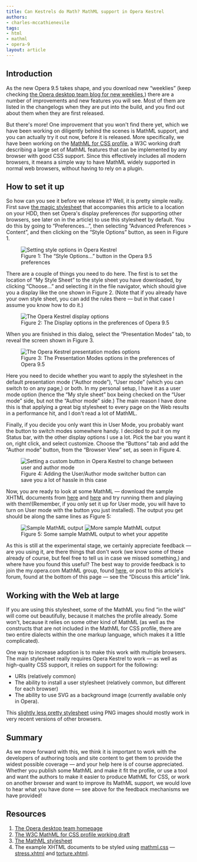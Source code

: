 ```yaml
---
title: Can Kestrels do Math? MathML support in Opera Kestrel
authors:
- charles-mccathienevile
tags:
- html
- mathml
- opera-9
layout: article
---
```


## Introduction

As the new Opera 9.5 takes shape, and you download new “weeklies” (keep checking [the Opera desktop team blog for new weeklies][1],) there are a number of improvements and new features you will see. Most of them are listed in the changelogs when they are put into the build, and you find out about them when they are first released.

[1]: http://my.opera.com/desktopteam/blog/

But there's more! One improvement that you won't find there yet, which we have been working on diligently behind the scenes is MathML support, and you can actually try it out now, before it is released. More specifically, we have been working on the [MathML for CSS profile][2], a W3C working draft describing a large set of MathML features that can be implemented by any browser with good CSS support. Since this effectively includes all modern browsers, it means a simple way to have MathML widely supported in normal web browsers, without having to rely on a plugin.

[2]: http://www.w3.org/TR/mathml-for-css/

## How to set it up

So how can you see it before we release it? Well, it is pretty simple really. First save [the magic stylesheet][3] that accompanies this article to a location on your HDD, then set Opera's display preferences (for supporting other browsers, see later on in the article) to use this stylesheet by default. You do this by going to “Preferences…”, then selecting “Advanced Preferences > Content”, and then clicking on the “Style Options” button, as seen in Figure 1.

[3]: /articles/mathml-support-in-opera-kestrel/mathml.css

<figure id="figure-1">
	<img src="/articles/mathml-support-in-opera-kestrel/prefs.jpg" alt="Setting style options in Opera Kestrel">
	<figcaption>Figure 1: The “Style Options…” button in the Opera 9.5 preferences</figcaption>
</figure>

There are a couple of things you need to do here. The first is to set the location of “My Style Sheet” to the style sheet you have downloaded, by clicking “Choose…” and selecting it in the file navigator, which should give you a display like the one shown in Figure 2. (Note that if you already have your own style sheet, you can add the rules there — but in that case I assume you know how to do it.)

<figure id="figure-2">
	<img src="/articles/mathml-support-in-opera-kestrel/display.jpg" alt="The Opera Kestrel display options">
	<figcaption>Figure 2: The Display options in the preferences of Opera 9.5</figcaption>
</figure>

When you are finished in this dialog, select the “Presentation Modes” tab, to reveal the screen shown in Figure 3.

<figure id="figure-3">
	<img src="/articles/mathml-support-in-opera-kestrel/presopt.jpg" alt="The Opera Kestrel presentation modes options">
	<figcaption>Figure 3: The Presentation Modes options in the preferences of Opera 9.5</figcaption>
</figure>

Here you need to decide whether you want to apply the stylesheet in the default presentation mode (“Author mode”), “User mode” (which you can switch to on any page,) or both. In my personal setup, I have it as a user mode option (hence the “My style sheet” box being checked on the “User mode” side, but not the “Author mode” side.) The main reason I have done this is that applying a great big stylesheet to every page on the Web results in a performance hit, and I don't read a lot of MathML.

Finally, if you decide you only want this in User Mode, you probably want the button to switch modes somewhere handy. I decided to put it on my Status bar, with the other display options I use a lot. Pick the bar you want it on, right click, and select customize. Choose the “Buttons” tab and add the “Author mode” button, from the “Browser View” set, as seen in Figure 4.

<figure id="figure-4">
	<img src="/articles/mathml-support-in-opera-kestrel/buttons.jpg" alt="Setting a custom button in Opera Kestrel to change between user and author mode">
	<figcaption>Figure 4: Adding the User/Author mode switcher button can save you a lot of hassle in this case</figcaption>
</figure>

Now, you are ready to look at some MathML — download the sample XHTML documents from [here][8] and [here][9] and try running them and playing with them!(Remember, if you only set it up for User mode, you will have to turn on User mode with the button you just installed). The output you get should be along the same lines as Figure 5:

[8]: /articles/mathml-support-in-opera-kestrel/stress.xhtml
[9]: /articles/mathml-support-in-opera-kestrel/torture.xhtml

<figure id="figure-5">
	<img src="/articles/mathml-support-in-opera-kestrel/screen.jpg" alt="Sample MathML output">
	<img src="/articles/mathml-support-in-opera-kestrel/screen2.jpg" alt="More sample MathML output">
	<figcaption>Figure 5: Some sample MathML output to whet your appetite</figcaption>
</figure>

As this is still at the experimental stage, we certainly appreciate feedback — are you using it, are there things that don't work (we know some of these already of course, but feel free to tell us in case we missed something,) and where have you found this useful? The best way to provide feedback is to join the my.opera.com MathML group, found [here][12], or post to this article's forum, found at the bottom of this page — see the “Discuss this article” link.

[12]: http://my.opera.com/mathml/about/

## Working with the Web at large

If you are using this stylesheet, some of the MathML you find “in the wild” will come out beautifully, because it matches the profile already. Some won't, because it relies on some other kind of MathML (as well as the constructs that are not included in the MathML for CSS profile, there are two entire dialects within the one markup language, which makes it a little complicated).

One way to increase adoption is to make this work with multiple browsers. The main stylesheet really requires Opera Kestrel to work — as well as high-quality CSS support, it relies on support for the following:

- URIs (relatively common)
- The ability to install a user stylesheet (relatively common, but different for each browser)
- The ability to use SVG as a background image (currently available only in Opera).

This [slightly less pretty stylesheet][13] using PNG images should mostly work in very recent versions of other browsers.

[13]: /articles/mathml-support-in-opera-kestrel/mathml-old.css

## Summary

As we move forward with this, we think it is important to work with the developers of authoring tools and site content to get them to provide the widest possible coverage — and your help here is of course appreciated. Whether you publish some MathML and make it fit the profile, or use a tool and want the authors to make it easier to produce MathML for CSS, or work on another browser and want to improve its MathML support, we would love to hear what you have done — see above for the feedback mechanisms we have provided!

## Resources

1. [The Opera desktop team homepage][14]
2. [The W3C MathML for CSS profile working draft][15]
3. [The MathML stylesheet][16]
4. The example XHTML documents to be styled using [mathml.css][16] — [stress.xhtml][17] and [torture.xhtml][18].

[14]: http://my.opera.com/desktopteam/
[15]: http://www.w3.org/TR/mathml-for-css/
[16]: /articles/mathml-support-in-opera-kestrel/mathml.css
[17]: /articles/mathml-support-in-opera-kestrel/stress.xhtml
[18]: /articles/mathml-support-in-opera-kestrel/torture.xhtml
